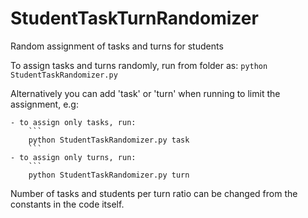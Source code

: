 # StudentTaskTurnRandomizer
Random assignment of tasks and turns for students

To assign tasks and turns randomly, run from folder as:
    ```
    python StudentTaskRandomizer.py
    ```

Alternatively you can add 'task' or 'turn' when running to limit the assignment, e.g:

    - to assign only tasks, run:
        ```
        python StudentTaskRandomizer.py task
        ```
    - to assign only turns, run:
        ```
        python StudentTaskRandomizer.py turn
        
    
Number of tasks and students per turn ratio can be changed from the constants in the code itself.
